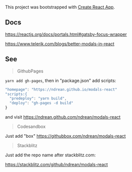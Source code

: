 This project was bootstrapped with [Create React App](https://github.com/facebook/create-react-app).

## Docs

<https://reactjs.org/docs/portals.html#gatsby-focus-wrapper>

<https://www.telerik.com/blogs/better-modals-in-react>

## See

> GithubPages

`yarn add gh-pages`, then in "package.json" add scripts:

```js
"homepage": "https://ndrean.github.io/modals-react"
"scripts:{
  "predeploy": "yarn build",
  "deploy": "gh-pages -d build"
}
```

and visit https://ndrean.github.com/ndrean/modals-react

> Codesandbox

Just add "box"
https://githubbox.com/ndrean/modals-react

> Stackblitz

Just add the repo name after stackblitz.com:

https://stackblitz.com/github/ndrean/modals-react
